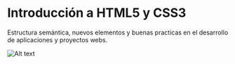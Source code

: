 Introducción a HTML5 y CSS3
===========

Estructura semántica, nuevos elementos y buenas practicas en el desarrollo de aplicaciones y proyectos webs.


![Alt text](/blob/gh-pages/images/html5-e1348189995482.jpg "Basic structure")
